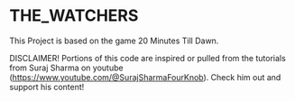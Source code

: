 # THE_WATCHERS

This Project is based on the game 20 Minutes Till Dawn.

DISCLAIMER! Portions of this code are inspired or pulled from the tutorials from Suraj Sharma on youtube (https://www.youtube.com/@SurajSharmaFourKnob). Check him out and support his content!
